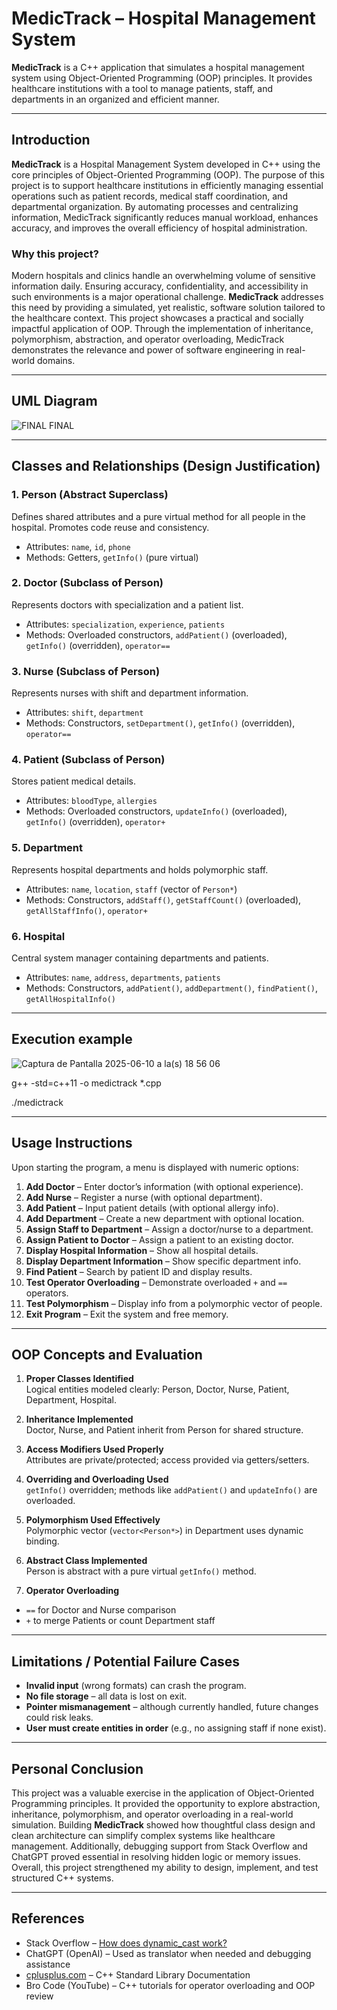 # MedicTrack – Hospital Management System

**MedicTrack** is a C++ application that simulates a hospital management system using Object-Oriented Programming (OOP) principles. It provides healthcare institutions with a tool to manage patients, staff, and departments in an organized and efficient manner.

---

## Introduction

**MedicTrack** is a Hospital Management System developed in C++ using the core principles of Object-Oriented Programming (OOP). The purpose of this project is to support healthcare institutions in efficiently managing essential operations such as patient records, medical staff coordination, and departmental organization. By automating processes and centralizing information, MedicTrack significantly reduces manual workload, enhances accuracy, and improves the overall efficiency of hospital administration.

### Why this project?

Modern hospitals and clinics handle an overwhelming volume of sensitive information daily. Ensuring accuracy, confidentiality, and accessibility in such environments is a major operational challenge. **MedicTrack** addresses this need by providing a simulated, yet realistic, software solution tailored to the healthcare context. This project showcases a practical and socially impactful application of OOP. Through the implementation of inheritance, polymorphism, abstraction, and operator overloading, MedicTrack demonstrates the relevance and power of software engineering in real-world domains.

---
## UML Diagram 
![FINAL FINAL](https://github.com/user-attachments/assets/6acebb07-4100-4fa8-bef9-283c9c3ee715)


---
## Classes and Relationships (Design Justification)

### 1. Person (Abstract Superclass)
Defines shared attributes and a pure virtual method for all people in the hospital. Promotes code reuse and consistency.
- Attributes: `name`, `id`, `phone`
- Methods: Getters, `getInfo()` (pure virtual)

### 2. Doctor (Subclass of Person)
Represents doctors with specialization and a patient list.
- Attributes: `specialization`, `experience`, `patients`
- Methods: Overloaded constructors, `addPatient()` (overloaded), `getInfo()` (overridden), `operator==`

### 3. Nurse (Subclass of Person)
Represents nurses with shift and department information.
- Attributes: `shift`, `department`
- Methods: Constructors, `setDepartment()`, `getInfo()` (overridden), `operator==`

### 4. Patient (Subclass of Person)
Stores patient medical details.
- Attributes: `bloodType`, `allergies`
- Methods: Overloaded constructors, `updateInfo()` (overloaded), `getInfo()` (overridden), `operator+`

### 5. Department
Represents hospital departments and holds polymorphic staff.
- Attributes: `name`, `location`, `staff` (vector of `Person*`)
- Methods: Constructors, `addStaff()`, `getStaffCount()` (overloaded), `getAllStaffInfo()`, `operator+`

### 6. Hospital
Central system manager containing departments and patients.
- Attributes: `name`, `address`, `departments`, `patients`
- Methods: Constructors, `addPatient()`, `addDepartment()`, `findPatient()`, `getAllHospitalInfo()`

---

## Execution example

![Captura de Pantalla 2025-06-10 a la(s) 18 56 06](https://github.com/user-attachments/assets/320283a4-dcfd-4d0c-9713-7a1637e2b2c5)


g++ -std=c++11 -o medictrack *.cpp 

./medictrack

---

##  Usage Instructions

Upon starting the program, a menu is displayed with numeric options:

1. **Add Doctor** – Enter doctor’s information (with optional experience).  
2. **Add Nurse** – Register a nurse (with optional department).  
3. **Add Patient** – Input patient details (with optional allergy info).  
4. **Add Department** – Create a new department with optional location.  
5. **Assign Staff to Department** – Assign a doctor/nurse to a department.  
6. **Assign Patient to Doctor** – Assign a patient to an existing doctor.  
7. **Display Hospital Information** – Show all hospital details.  
8. **Display Department Information** – Show specific department info.  
9. **Find Patient** – Search by patient ID and display results.  
10. **Test Operator Overloading** – Demonstrate overloaded `+` and `==` operators.  
11. **Test Polymorphism** – Display info from a polymorphic vector of people.  
0. **Exit Program** – Exit the system and free memory.

---

## OOP Concepts and Evaluation

1.  **Proper Classes Identified**  
   Logical entities modeled clearly: Person, Doctor, Nurse, Patient, Department, Hospital.

2.  **Inheritance Implemented**  
   Doctor, Nurse, and Patient inherit from Person for shared structure.

3.  **Access Modifiers Used Properly**  
   Attributes are private/protected; access provided via getters/setters.

4.  **Overriding and Overloading Used**  
   `getInfo()` overridden; methods like `addPatient()` and `updateInfo()` are overloaded.

5.  **Polymorphism Used Effectively**  
   Polymorphic vector (`vector<Person*>`) in Department uses dynamic binding.

6.  **Abstract Class Implemented**  
   Person is abstract with a pure virtual `getInfo()` method.

7.  **Operator Overloading**  
   - `==` for Doctor and Nurse comparison  
   - `+` to merge Patients or count Department staff

---

## Limitations / Potential Failure Cases

- **Invalid input** (wrong formats) can crash the program.  
- **No file storage** – all data is lost on exit.  
- **Pointer mismanagement** – although currently handled, future changes could risk leaks.  
- **User must create entities in order** (e.g., no assigning staff if none exist).
  
---

## Personal Conclusion

This project was a valuable exercise in the application of Object-Oriented Programming principles. It provided the opportunity to explore abstraction, inheritance, polymorphism, and operator overloading in a real-world simulation. Building **MedicTrack** showed how thoughtful class design and clean architecture can simplify complex systems like healthcare management. Additionally, debugging support from Stack Overflow and ChatGPT proved essential in resolving hidden logic or memory issues. Overall, this project strengthened my ability to design, implement, and test structured C++ systems.

---

## References

- Stack Overflow – [How does dynamic_cast work?](https://stackoverflow.com/questions/13783312/how-does-dynamic-cast-work)  
- ChatGPT (OpenAI) – Used as translator when needed and debugging assistance  
- [cplusplus.com](https://cplusplus.com) – C++ Standard Library Documentation  
- Bro Code (YouTube) – C++ tutorials for operator overloading and OOP review



